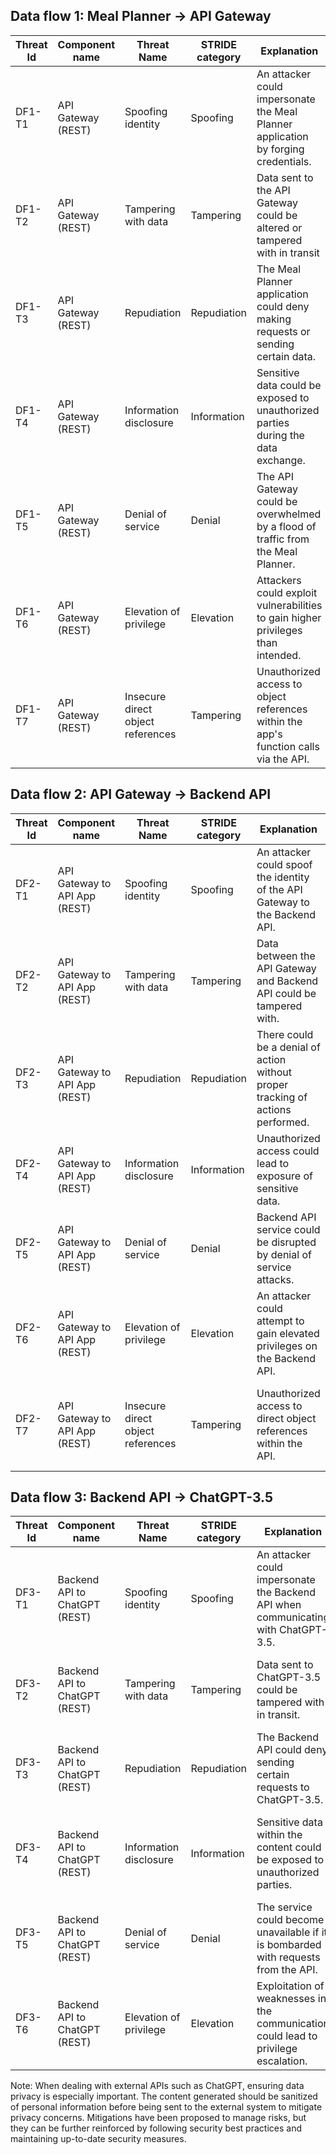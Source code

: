 ## Data flow 1: Meal Planner -> API Gateway

| Threat Id | Component name | Threat Name | STRIDE category | Explanation | Mitigations | Risk severity | 
|-----------|--------------------|----------------------------------|-----------------|---------------------------------------------------------------------------------------|--------------------------------------------------------------------------------|---------------| 
| DF1-T1 | API Gateway (REST) | Spoofing identity | Spoofing | An attacker could impersonate the Meal Planner application by forging credentials. | Implement robust authentication mechanisms like OAuth 2.0 and JWT validation. | High | 
| DF1-T2 | API Gateway (REST) | Tampering with data | Tampering | Data sent to the API Gateway could be altered or tampered with in transit | Use HTTPS to encrypt data in transit, implement checksums and data validation. | Medium | 
| DF1-T3 | API Gateway (REST) | Repudiation | Repudiation | The Meal Planner application could deny making requests or sending certain data. | Implement detailed logging and monitoring, along with secure audit trails. | Medium | 
| DF1-T4 | API Gateway (REST) | Information disclosure | Information | Sensitive data could be exposed to unauthorized parties during the data exchange. | Encrypt sensitive data, enforce the principle of least privilege. | High | 
| DF1-T5 | API Gateway (REST) | Denial of service | Denial | The API Gateway could be overwhelmed by a flood of traffic from the Meal Planner. | Implement rate limiting and DDoS protection measures. | High | 
| DF1-T6 | API Gateway (REST) | Elevation of privilege | Elevation | Attackers could exploit vulnerabilities to gain higher privileges than intended. | Regularly update and patch the API Gateway, least privilege access controls. | High | 
| DF1-T7 | API Gateway (REST) | Insecure direct object references | Tampering | Unauthorized access to object references within the app's function calls via the API. | Use indirect object references and access control checks before object use. | Medium |

## Data flow 2: API Gateway -> Backend API

| Threat Id | Component name | Threat Name | STRIDE category | Explanation | Mitigations | Risk severity |
 |-----------|-------------------------|----------------------------------|-----------------|---------------------------------------------------------------------------------------|----------------------------------------------------------------------------------|---------------|
 | DF2-T1 | API Gateway to API App (REST) | Spoofing identity | Spoofing | An attacker could spoof the identity of the API Gateway to the Backend API. | Validate the authenticity of requests, use mutual TLS authentication. | High | 
 | DF2-T2 | API Gateway to API App (REST) | Tampering with data | Tampering | Data between the API Gateway and Backend API could be tampered with. | Employ HTTPS/TLS for data in transit, input validation, and sanitization. | High | 
 | DF2-T3 | API Gateway to API App (REST) | Repudiation | Repudiation | There could be a denial of action without proper tracking of actions performed. | Implement robust logging and audit trails for all actions. | Medium | 
 | DF2-T4 | API Gateway to API App (REST) | Information disclosure | Information | Unauthorized access could lead to exposure of sensitive data. | Use TLS to encrypt data, apply the least privilege principle for data access. | High | 
 | DF2-T5 | API Gateway to API App (REST) | Denial of service | Denial | Backend API service could be disrupted by denial of service attacks. | Set up rate limiting, DDoS protection, and load balancing. | High | 
 | DF2-T6 | API Gateway to API App (REST) | Elevation of privilege | Elevation | An attacker could attempt to gain elevated privileges on the Backend API. | Ensure proper access control, enforce least privilege, and conduct audits. | High | 
 | DF2-T7 | API Gateway to API App (REST) | Insecure direct object references | Tampering | Unauthorized access to direct object references within the API. | Implement secure object handling, with proper authorization checks per request. | Medium |

## Data flow 3: Backend API -> ChatGPT-3.5

| Threat Id | Component name | Threat Name | STRIDE category | Explanation | Mitigations | Risk severity | 
|-----------|--------------------------|----------------------------------|-----------------|---------------------------------------------------------------------------------------|----------------------------------------------------------------------------------|---------------| 
| DF3-T1 | Backend API to ChatGPT (REST) | Spoofing identity | Spoofing | An attacker could impersonate the Backend API when communicating with ChatGPT-3.5. | Use API keys and mutual TLS for verifying identities. | High | 
| DF3-T2 | Backend API to ChatGPT (REST) | Tampering with data | Tampering | Data sent to ChatGPT-3.5 could be tampered with in transit. | Encrypt communications with HTTPS/TLS, validate data integrity. | High | 
| DF3-T3 | Backend API to ChatGPT (REST) | Repudiation | Repudiation | The Backend API could deny sending certain requests to ChatGPT-3.5. | Enable detailed logging, implement non-repudiation controls. | Medium | 
| DF3-T4 | Backend API to ChatGPT (REST) | Information disclosure | Information | Sensitive data within the content could be exposed to unauthorized parties. | Implement end-to-end encryption, anonymize sensitive data before processing. | High | 
| DF3-T5 | Backend API to ChatGPT (REST) | Denial of service | Denial | The service could become unavailable if it is bombarded with requests from the API. | Apply rate limiting, use scalability features, and monitor for unusual traffic. | High | 
| DF3-T6 | Backend API to ChatGPT (REST) | Elevation of privilege | Elevation | Exploitation of weaknesses in the communication could lead to privilege escalation. | Monitor for anomalies, patch software, and secure configuration. | High |

Note: When dealing with external APIs such as ChatGPT, ensuring data privacy is especially important. The content generated should be sanitized of personal information before being sent to the external system to mitigate privacy concerns. Mitigations have been proposed to manage risks, but they can be further reinforced by following security best practices and maintaining up-to-date security measures.